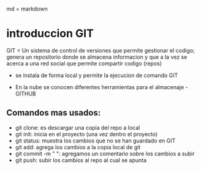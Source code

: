 md = markdown

 # introduccion GIT

 GIT = Un sistema de control de versiones que permite gestionar el codigo; genera un repositorio donde se almacena informacion y que a la vez se acerca a una red social que permite compartir codigo (repos)

 - se instala de forma local y permite la ejecucion de comando GIT

- En la nube se conocen diferentes herramientas para el almacenaje - GITHUB

## Comandos mas usados:

- git clone: es descargar una copia del repo a local
- git init: inicia en el proyecto (una vez dentro el proyecto)
- git status: muestra los cambios que no se han guardado en GIT
- git add: agrega los cambios a la copia local de git
- git commit -m " ": agregamos un comentario sobre los cambios a subir
- git push: subir los cambios al repo al cual se apunta
